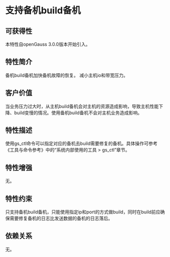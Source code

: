 # 支持备机build备机<a name="ZH-CN_TOPIC_0000001223785974"></a>

## 可获得性<a name="section14707931165614"></a>

本特性自openGauss 3.0.0版本开始引入。

## 特性简介<a name="section43398242"></a>

备机build备机加快备机故障的恢复。 减小主机io和带宽压力。

## 客户价值<a name="section55039858"></a>

当业务压力过大时，从主机build备机会对主机的资源造成影响，导致主机性能下降、build变慢的情况。使用备机build备机不会对主机业务造成影响。

## 特性描述<a name="section25596675"></a>

使用gs\_ctl命令可以指定对应的备机去build需要修复的备机。具体操作可参考《工具与命令参考》中的“系统内部使用的工具 \> gs\_ctl”章节。

## 特性增强<a name="section29043486"></a>

无。

## 特性约束<a name="section27741012910"></a>

只支持备机build备机，只能使用指定ip和port的方式做build，同时在build前应确保需要修复备机的日志比发送数据的备机的日志落后。

## 依赖关系<a name="section57771982"></a>

无。

